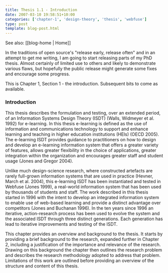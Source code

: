 ```yaml
---
title: Thesis 1.1 - Introduction
date: 2007-03-10 19:58:51+10:00
categories: ['chapter-1', 'design-theory', 'thesis', 'webfuse']
type: post
template: blog-post.html
---
```


See also: [[blog-home | Home]]

In the traditions of open source's "release early, release often" and in an attempt to get me writing, I am going to start releasing parts of my PhD thesis. Almost certainly of limited use to others and likely to demonstrate various flaws, but hopefully the public release might generate some fixes and encourage some progress.

This is Chapter 1, Section 1 - the introduction. Subsequent bits to come as available.

### Introduction

This thesis describes the formulation and testing, over an extended period, of an Information Systems Design Theory (ISDT) (Walls, Widmeyer et al. 1992) for e-learning. In this thesis e-learning is defined as the use of information and communications technology to support and enhance learning and teaching in higher education institutions (HEIs) (OECD 2005). The e-learning ISDT provides guidance to practitioners on how to design and develop an e-learning information system that offers a greater variety of features, allows greater flexibility in the choice of applications, greater integration within the organization and encourages greater staff and student usage (Jones and Gregor 2004).

Unlike much design-science research, where constructed artefacts are rarely full-grown information systems that are used in practice (Hevner, March et al. 2004), this e-learning ISDT has been instantiated and tested in Webfuse (Jones 1999), a real-world information system that has been used by thousands of students and staff. The work described in this thesis started in 1996 with the intent to develop an integrated information system to enable use of web-based learning and provide a distinct advantage over competitors (Jones and Buchanan 1996). In the ten years since 1996 an iterative, action-research process has been used to evolve the system and the associated ISDT through three distinct generations. Each generation has lead to iterative improvements and testing of the ISDT.

This chapter provides an overview and background to the thesis. It starts by providing a brief background to the research, expanded further in Chapter 2, including a justification of the importance and relevance of the research. Drawing on this background the chapter then outlines the research problem and describes the research methodology adopted to address that problem. Limitations of this work are outlined before providing an overview of the structure and content of this thesis.